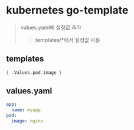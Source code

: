 # kubernetes go-template

> values.yaml에 설정값 추가
>
> > templates/\*에서 설정값 사용

## templates

```go
{ .Values.pod.image }
```

## values.yaml

```yaml
app:
  name: myapp
pod:
  image: nginx
```
